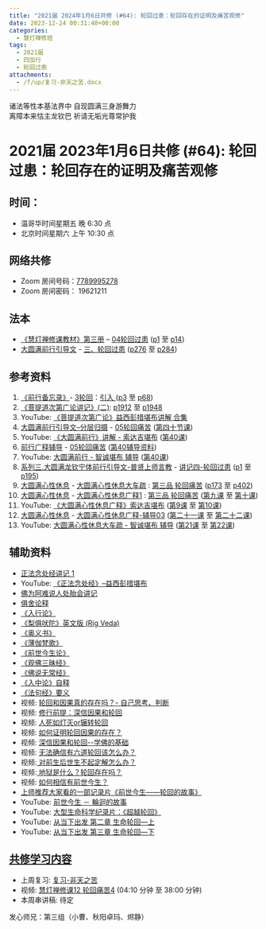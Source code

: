 ```yaml
---
title: "2021届 2024年1月6日共修 (#64): 轮回过患：轮回存在的证明及痛苦观修"
date: 2023-12-24 00:31:40+00:00
categories:
  - 慧灯禅修班
tags:
  - 2021届
  - 四加行
  - 轮回过患
attachments:
  - /f/up/复习-非天之苦.docx
---
```

诸法等性本基法界中 自现圆满三身游舞力\
离障本来怙主龙钦巴 祈请无垢光尊常护我

# 2021届 2023年1月6日共修 (#64): 轮回过患：轮回存在的证明及痛苦观修

## 时间：

* 温哥华时间星期五 晚 6:30 点
* 北京时间星期六 上午 10:30 点

## 网络共修

* Zoom 房间号码：[7789995278](https://us02web.zoom.us/j/7789995278?pwd=VjZmbWJFY2k2K0E5RVB2cTNIQmhqUT09)
* Zoom 房间密码： 19621211

## 法本

* [《慧灯禅修课教材》第三册](https://huidengchanxiu.net/books/b3/) – [04轮回过患](https://huidengchanxiu.net/books/b3/3-04) ([p1](https://huidengchanxiu.net/books/b3/3-04/#p1) 至 [p14](https://huidengchanxiu.net/books/b3/3-04/#p14))
* [大圆满前行引导文](https://huidengchanxiu.net/books/dymqx) - [三、轮回过患](https://huidengchanxiu.net/books/dymqx/#%E4%B8%89%E8%BD%AE%E5%9B%9E%E8%BF%87%E6%82%A3) ([p276](https://huidengchanxiu.net/books/dymqx/#p276) 至 [p284](https://huidengchanxiu.net/books/dymqx/#p284))

## 参考资料

1. [《前行备忘录》](https://www.huidengchanxiu.net/refs/bwl)- [3轮回](https://www.huidengchanxiu.net/refs/qxbwl/qxxl4-03lh)：[引入 ](https://www.huidengchanxiu.net/refs/qxbwl/qxxl4-03lh/#%E4%B8%80%E5%BC%95%E5%85%A5)([p3](https://www.huidengchanxiu.net/refs/qxbwl/qxxl4-03lh/#p3) 至 [p68](https://www.huidengchanxiu.net/refs/qxbwl/qxxl4-03lh/#p68))
2. [《菩提道次第广论讲记》(二)](https://huidengchanxiu.net/refs/ptdcdgl/2/): [p1912](https://huidengchanxiu.net/refs/ptdcdgl/2/#p1912) 至 [p1948](https://huidengchanxiu.net/refs/ptdcdgl/2/#p1948)
3. YouTube: [《菩提道次第广论》益西彭措堪布讲解 合集](https://www.youtube.com/playlist?list=PLvhysUtdbxCBq9MxPLr6pauLmbwndXY9o)
4. [大圆满前行引导文–分层归摄](https://huidengchanxiu.net/refs/qxgs/dymqx-fcgs) - [05轮回痛苦](https://huidengchanxiu.net/refs/qxgs/qxgs-05lh) ([第四十节课](https://huidengchanxiu.net/refs/qxgs/qxgs-05lh/#%E7%AC%AC%E5%9B%9B%E5%8D%81%E8%8A%82%E8%AF%BE))
5. YouTube: [](https://www.youtube.com/playlist?list=PL0ERwy6s1uTeLz5leHEj-VcSWrU6TnVMW)[《大圆满前行》讲解 - 索达吉堪布](https://www.youtube.com/playlist?list=PLAEqXn671Ln66sSBYjhRRLNrAGJwgSXnU) ([](https://www.youtube.com/watch?v=r6fV7ujOSj4&list=PLAEqXn671Ln66sSBYjhRRLNrAGJwgSXnU&index=40)[第40课](https://www.youtube.com/watch?v=r6fV7ujOSj4&list=PLAEqXn671Ln66sSBYjhRRLNrAGJwgSXnU&index=40))
6. [前行广释辅导](https://huidengchanxiu.net/refs/fudao) - [05轮回痛苦](https://huidengchanxiu.net/refs/qxgs/fudao/qxgsfd-05lh) ([第40辅导资料](https://huidengchanxiu.net/refs/qxgs/fudao/qxgsfd-05lh/#%E5%89%8D%E8%A1%8C%E5%B9%BF%E9%87%8A%E7%AC%AC40%E8%AF%BE%E8%BE%85%E5%AF%BC%E8%B5%84%E6%96%99)[](https://huidengchanxiu.net/refs/qxgs/fudao/qxgsfd-05lh/#%E5%89%8D%E8%A1%8C%E5%B9%BF%E9%87%8A%E7%AC%AC47%E8%BE%85%E5%AF%BC%E8%B5%84%E6%96%99))
7. YouTube: [大圆满前行 - 智诚堪布 辅导](https://www.youtube.com/playlist?list=PL5y-PP7QihJ1FDiiv_7WsC1qogohiquEL) ([第40课](https://huidengchanxiu.net/refs/qxgs/fudao/qxgsfd-05lh/#%E5%89%8D%E8%A1%8C%E5%B9%BF%E9%87%8A%E7%AC%AC40%E8%AF%BE%E8%BE%85%E5%AF%BC%E8%B5%84%E6%96%99))
8. [系列三.大圆满龙钦宁体前行引导文-普贤上师言教](https://huidengchanxiu.net/refs/s3) - [](https://huidengchanxiu.net/refs/xmfw/s3/s3-ydw4-lhgh)[讲记四-轮回过患](https://huidengchanxiu.net/refs/xmfw/s3/s3-ydw4-lhgh) ([p1](https://huidengchanxiu.net/refs/xmfw/s3/s3-ydw4-lhgh/#p1) 至 [p195](https://huidengchanxiu.net/refs/xmfw/s3/s3-ydw4-lhgh/#p195))
9. [大圆满心性休息](https://huidengchanxiu.net/refs/dymxxxx) - [大圆满心性休息大车疏](https://huidengchanxiu.net/refs/dymxxxx/dymxxxx-dcs) : [第三品 轮回痛苦](https://huidengchanxiu.net/refs/dymxxxx/dymxxxx-dcs/#%E7%AC%AC%E4%B8%89%E5%93%81-%E8%BD%AE%E5%9B%9E%E7%97%9B%E8%8B%A6) ([p173](https://huidengchanxiu.net/refs/dymxxxx/dymxxxx-dcs/#p173) 至 [p402](https://huidengchanxiu.net/refs/dymxxxx/dymxxxx-dcs/#p402))
10. [大圆满心性休息](https://huidengchanxiu.net/refs/dymxxxx) - [大圆满心性休息广释1](https://huidengchanxiu.net/refs/dymxxxx/dymxxxx-gs1) : [第三品 轮回痛苦](https://huidengchanxiu.net/refs/dymxxxx/dymxxxx-gs1#%E7%AC%AC%E4%B8%89%E5%93%81-%E8%BD%AE%E5%9B%9E%E7%97%9B%E8%8B%A6) ([第九课](https://huidengchanxiu.net/refs/dymxxxx/dymxxxx-gs1/#%E7%AC%AC%E4%B9%9D%E8%AF%BE) 至 [第十课](https://huidengchanxiu.net/refs/dymxxxx/dymxxxx-gs1/#%E7%AC%AC%E5%8D%81%E8%AF%BE))
11. YouTube: [《大圆满心性休息广释》索达吉堪布](https://www.youtube.com/playlist?list=PLAnEIprIVklebrDFUKaC67LssdOO2y87p) ([第9课](https://www.youtube.com/watch?v=TxotzPlbXHA&list=PLAnEIprIVklebrDFUKaC67LssdOO2y87p&index=9) 至 [第10课](https://www.youtube.com/watch?v=MQQz3XMBrjw&list=PLAnEIprIVklebrDFUKaC67LssdOO2y87p&index=10))
12. [大圆满心性休息](https://huidengchanxiu.net/refs/dymxxxx) - [大圆满心性休息广释-辅导03](https://huidengchanxiu.net/refs/dymxxxx/fudao/fd-03) ([第二十一课](https://huidengchanxiu.net/refs/dymxxxx/fudao/fd-03/#%E7%AC%AC%E4%BA%8C%E5%8D%81%E4%B8%80%E8%AF%BE) 至 [第二十二课](https://huidengchanxiu.net/refs/dymxxxx/fudao/fd-03/#%E7%AC%AC%E4%BA%8C%E5%8D%81%E4%BA%8C%E8%AF%BE))
13. YouTube: [大圆满心性休息大车疏 - 智诚堪布 辅导](https://www.youtube.com/playlist?list=PL5y-PP7QihJ1Gh3w_hYZMkn4AWFXr_2iu) ([第21课](https://www.youtube.com/watch?v=BibLbCJabeQ&list=PL5y-PP7QihJ1Gh3w_hYZMkn4AWFXr_2iu&index=22) 至 [第22课](https://www.youtube.com/watch?v=VzGYL1YvHUM&list=PL5y-PP7QihJ1Gh3w_hYZMkn4AWFXr_2iu&index=23))

## **辅助资料**

* [正法念处经讲记 1](https://www.huidengchanxiu.net/refs/misc/zfncj01)
* YouTube: [《正法念处经》–益西彭措堪布](https://www.youtube.com/playlist?list=PLpQ93rK3nqoAvQtdM2fhkG6OhUDSuEq3H)
* [佛为阿难说人处胎会讲记](https://www.huidengchanxiu.net/refs/misc/rthjj)
* [俱舍论释](https://www.riyuebianzhao.com/%E4%BA%94%E8%AE%BA/%E4%BF%B1%E8%88%8D%E7%B2%BE%E9%92%A5)
* [《入行论》](https://www.riyuebianzhao.com/%E5%88%9D%E7%BA%A7/%E5%85%A5%E8%A1%8C%E8%AE%BA/%E5%85%A5%E8%8F%A9%E8%90%A8%E8%A1%8C%E8%AE%BA)
* [《梨俱吠陀》英文版 (Rig Veda)](https://www.shrivedabharathi.in/resources/Documents/Rig%20Veda%20(%20PDFDrive%20).pdf)
* [《奥义书》](https://weread.qq.com/web/reader/4c532360813ab71dbg011352ka87322c014a87ff679a21ea)
* [《薄伽梵歌》](https://cbetaonline.dila.edu.tw/zh/B0198)
* [《前世今生论》](https://huidengchanxiu.net/refs/misc/qsjsl/)
* [《观佛三昧经》](http://www.shixiu.net/dujing/fojing/jingjibu/2047.html)
* [《佛说无常经》](http://buddhism.lib.ntu.edu.tw/BDLM/sutra/chi_pdf/sutra9/T17n0801.pdf)
* [《入中论》自释](https://www.xianmixuezi.com/%E8%88%AC%E8%8B%A5%E6%96%87%E5%BA%93/%E8%88%AC%E8%8B%A5%E6%96%87%E5%BA%938-%E5%85%A5%E4%B8%AD%E8%AE%BA%E8%87%AA%E9%87%8A)
* [《法句经》要义](http://read.goodweb.net.cn/news/news_more.asp?page=1&word=&lm=&lm2=1651&lmname=&open=&n=&hot=&tj=)
* 视频: [轮回和因果真的存在吗？- 自己思考、判断](https://fohuifayu.com/index.php/shipin-jingcui/jingcai-shipin/3387-Y16131-Y07?title=)
* 视频: [修行前提：深信因果和轮回 ](https://fohuifayu.com/index.php/shipin-jingcui/jingcai-shipin/3291-Y16130-Y03?title=)
* [](https://fohuifayu.com/index.php/shipin-jingcui/wenda-zhailu/2903-V16136-V02?title=)视频: [人死如灯灭or辗转轮回](https://fohuifayu.com/index.php/shipin-jingcui/wenda-zhailu/2848-V16132-V08?title=)
* 视频: [如何证明轮回因果的存在？](https://fohuifayu.com/index.php/shipin-jingcui/wenda-zhailu/2785-V16132-V01?title=)
* 视频: [深信因果和轮回--学佛的基础](https://fohuifayu.com/index.php/shipin-jingcui/jingcai-shipin/2461-Y00143?title=) 
* [](https://fohuifayu.com/index.php/shipin-jingcui/jingcai-shipin/2287-Y16015-Y04?title=)视频: [无法确信有六道轮回该怎么办？](https://fohuifayu.com/index.php/shipin-jingcui/wenda-zhailu/1475-V00079?title=)
* [](https://fohuifayu.com/index.php/shipin-jingcui/wenda-zhailu/1475-V00079?title=)视频:[ 对前生后世生不起定解怎么办？](https://fohuifayu.com/index.php/shipin-jingcui/wenda-zhailu/2581-V16083-V18?title=%E5%89%8D%E4%B8%96%E4%BB%8A%E7%94%9F%E8%AE%BA)
* 视频:[ 地狱是什么？轮回存在吗？](https://fohuifayu.com/index.php/shipin-jingcui/jingcai-shipin/1094-Y00002?title=)
* 视频: [如何相信有前世今生？](https://fohuifayu.com/index.php/shipin-jingcui/wenda-zhailu/8113-v21015-v03)
* [上师推荐大家看的一部记录片《前世今生——轮回的故事》](https://mp.weixin.qq.com/s?__biz=MzU1NDc1OTUyOQ==&mid=2247534146&idx=4&sn=8bdd7d1a5ac8628c5ac7303b70edb2b8&chksm=fbdca244ccab2b52a42901644e2dea35348598ed9e97bc06cca89a9145e03649d877fe3fc198&scene=1&subscene=10000&sessionid=1698667853&clicktime=1698680393&enterid=1698680393&ascene=56&fasttmpl_type=0&fasttmpl_fullversion=6917964-en_US-zip&fasttmpl_flag=0&realreporttime=1698680393926&devicetype=android-30&version=28002548&nettype=WIFI&lang=en&exportkey=n_ChQIAhIQWW%2BYELR9s%2FW%2FFasG%2FhD%2BFRLZAQIE97dBBAEAAAAAAHEPC7LNaMgAAAAOpnltbLcz9gKNyK89dVj0HDxqUFrJltAlVTVpYFFAfnzDP1iS9Af3Lkudu2LhZm1W6Ey%2Bvs5u%2FKMH0zuQh1x8oBOjW5xBKafEgAX%2F7fTp3CcOE3g%2FYZqnTo%2FxYLTTDlqyJZ%2F9V7plDQP4OFUarf1HhGSsC3PP9yFrQCLwr7TBEkiHZcFz4t1rZuYCODABDmNvAmaG5U11ghA0CP0YKCpIGQ6QIkAoIcYx6lKMkclLoqVF7CY7Nef0ZmC0VFP7%2BxjVOXI%3D&pass_ticket=KPBopArb31zlDbYB448SX9lsSlo4MmAq5IgSbrMLeNgJFlJX1%2B3SSWDtwk0DjqAd&wx_header=3)
* YouTube: [前世今生 － 輪迴的故事](https://www.youtube.com/watch?v=XLA-vXfU_bo)
* YouTube: [大型生命科学纪录片：《超越轮回》](https://www.youtube.com/watch?v=e9kx4_q3ifU)
* YouTube: [从当下出发 第二章 生命轮回—上](https://www.youtube.com/watch?v=JNHy4eNquqA&list=PLmPTQ1jTigTisWjIT78PaSxwnL29NDjRs&index=3)
* YouTube: [从当下出发 第三章 生命轮回—下](https://www.youtube.com/watch?v=t6dztQUfynM&list=PLmPTQ1jTigTisWjIT78PaSxwnL29NDjRs&index=3)

## **[共修学习内容](https://book.qq.com/book-read/757866/1)**

* 上周复习: [](https://www.huidengvan.com/f/up/%E4%B8%B2%E8%AE%B2%E7%A8%BF-%E7%94%9F%E8%8B%A6%E8%80%81%E8%8B%A6.ppt)[](https://www.huidengvan.com/f/up/%E4%B8%8A%E5%91%A8%E5%A4%8D%E4%B9%A0-%E7%97%85%E8%8B%A6.docx)[](https://www.huidengvan.com/f/up/%E4%B8%B2%E8%AE%B2%E7%A8%BF-%E7%88%B1%E5%88%AB%E7%A6%BB%E8%8B%A6.docx)[](/f/up/上周复习-不欲临苦.docx)[复习-非天之苦](/f/up/复习-非天之苦.docx)
* [](/f/up/串讲稿-人生八苦.pdf)视频: [慧灯禅修课12 轮回痛苦4](https://fohuifayu.com/index.php/huideng-jiangtang/chanxiuke/zen-03/1106-l16009) (04:10 分钟 至 38:00 分钟)
* 本周串讲稿: 待定

[](/f/up/串讲稿-旁生之苦.docx)

发心师兄：第三组（小曹、秋阳卓玛、烬静）